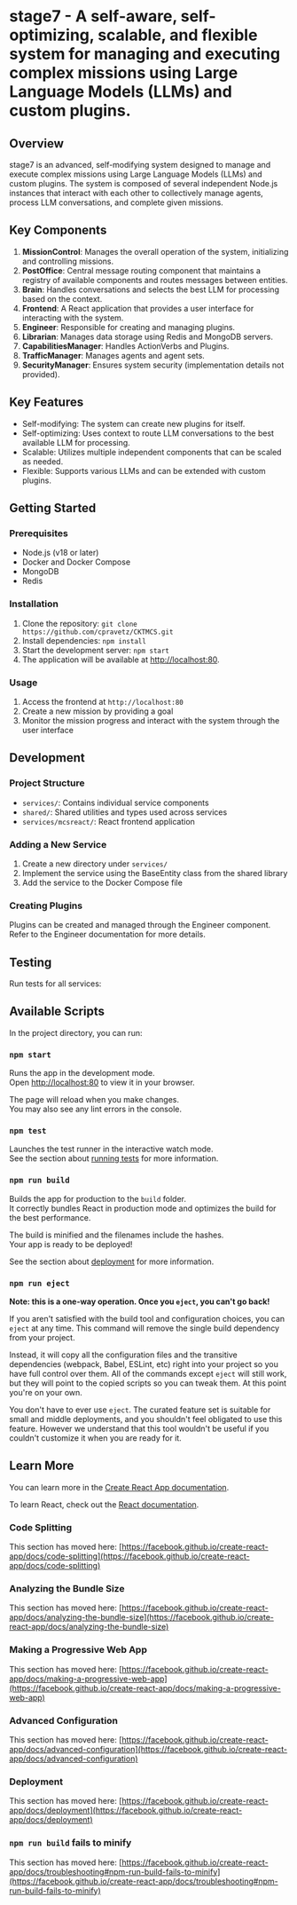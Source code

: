 # stage7 - A self-aware, self-optimizing, scalable, and flexible system for managing and executing complex missions using Large Language Models (LLMs) and custom plugins.

## Overview

stage7 is an advanced, self-modifying system designed to manage and execute complex missions using Large Language Models (LLMs) and custom plugins. The system is composed of several independent Node.js instances that interact with each other to collectively manage agents, process LLM conversations, and complete given missions.

## Key Components

1. **MissionControl**: Manages the overall operation of the system, initializing and controlling missions.
2. **PostOffice**: Central message routing component that maintains a registry of available components and routes messages between entities.
3. **Brain**: Handles conversations and selects the best LLM for processing based on the context.
4. **Frontend**: A React application that provides a user interface for interacting with the system.
5. **Engineer**: Responsible for creating and managing plugins.
6. **Librarian**: Manages data storage using Redis and MongoDB servers.
7. **CapabilitiesManager**: Handles ActionVerbs and Plugins.
8. **TrafficManager**: Manages agents and agent sets.
9. **SecurityManager**: Ensures system security (implementation details not provided).

## Key Features

- Self-modifying: The system can create new plugins for itself.
- Self-optimizing: Uses context to route LLM conversations to the best available LLM for processing.
- Scalable: Utilizes multiple independent components that can be scaled as needed.
- Flexible: Supports various LLMs and can be extended with custom plugins.

## Getting Started

### Prerequisites

- Node.js (v18 or later)
- Docker and Docker Compose
- MongoDB
- Redis

### Installation

1. Clone the repository:
   `git clone https://github.com/cpravetz/CKTMCS.git`
2. Install dependencies:
   `npm install`
3. Start the development server:
   `npm start`
4. The application will be available at [http://localhost:80](http://localhost:80).


### Usage

1. Access the frontend at `http://localhost:80`
2. Create a new mission by providing a goal
3. Monitor the mission progress and interact with the system through the user interface

## Development

### Project Structure

- `services/`: Contains individual service components
- `shared/`: Shared utilities and types used across services
- `services/mcsreact/`: React frontend application

### Adding a New Service

1. Create a new directory under `services/`
2. Implement the service using the BaseEntity class from the shared library
3. Add the service to the Docker Compose file

### Creating Plugins

Plugins can be created and managed through the Engineer component. Refer to the Engineer documentation for more details.

## Testing

Run tests for all services:


## Available Scripts

In the project directory, you can run:

### `npm start`

Runs the app in the development mode.\
Open [http://localhost:80](http://localhost:80) to view it in your browser.

The page will reload when you make changes.\
You may also see any lint errors in the console.

### `npm test`

Launches the test runner in the interactive watch mode.\
See the section about [running tests](https://facebook.github.io/create-react-app/docs/running-tests) for more information.

### `npm run build`

Builds the app for production to the `build` folder.\
It correctly bundles React in production mode and optimizes the build for the best performance.

The build is minified and the filenames include the hashes.\
Your app is ready to be deployed!

See the section about [deployment](https://facebook.github.io/create-react-app/docs/deployment) for more information.

### `npm run eject`

**Note: this is a one-way operation. Once you `eject`, you can't go back!**

If you aren't satisfied with the build tool and configuration choices, you can `eject` at any time. This command will remove the single build dependency from your project.

Instead, it will copy all the configuration files and the transitive dependencies (webpack, Babel, ESLint, etc) right into your project so you have full control over them. All of the commands except `eject` will still work, but they will point to the copied scripts so you can tweak them. At this point you're on your own.

You don't have to ever use `eject`. The curated feature set is suitable for small and middle deployments, and you shouldn't feel obligated to use this feature. However we understand that this tool wouldn't be useful if you couldn't customize it when you are ready for it.

## Learn More

You can learn more in the [Create React App documentation](https://facebook.github.io/create-react-app/docs/getting-started).

To learn React, check out the [React documentation](https://reactjs.org/).

### Code Splitting

This section has moved here: [https://facebook.github.io/create-react-app/docs/code-splitting](https://facebook.github.io/create-react-app/docs/code-splitting)

### Analyzing the Bundle Size

This section has moved here: [https://facebook.github.io/create-react-app/docs/analyzing-the-bundle-size](https://facebook.github.io/create-react-app/docs/analyzing-the-bundle-size)

### Making a Progressive Web App

This section has moved here: [https://facebook.github.io/create-react-app/docs/making-a-progressive-web-app](https://facebook.github.io/create-react-app/docs/making-a-progressive-web-app)

### Advanced Configuration

This section has moved here: [https://facebook.github.io/create-react-app/docs/advanced-configuration](https://facebook.github.io/create-react-app/docs/advanced-configuration)

### Deployment

This section has moved here: [https://facebook.github.io/create-react-app/docs/deployment](https://facebook.github.io/create-react-app/docs/deployment)

### `npm run build` fails to minify

This section has moved here: [https://facebook.github.io/create-react-app/docs/troubleshooting#npm-run-build-fails-to-minify](https://facebook.github.io/create-react-app/docs/troubleshooting#npm-run-build-fails-to-minify)
